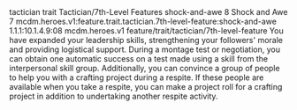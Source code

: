 <ability>
  <metadata>
    <class>tactician</class>
    <feature_type>trait</feature_type>
    <file_dpath>Tactician/7th-Level Features</file_dpath>
    <item_id>shock-and-awe</item_id>
    <item_index>8</item_index>
    <item_name>Shock and Awe</item_name>
    <level>7</level>
    <scc>mcdm.heroes.v1:feature.trait.tactician.7th-level-feature:shock-and-awe</scc>
    <scdc>1.1.1:10.1.4.9:08</scdc>
    <source>mcdm.heroes.v1</source>
    <type>feature/trait/tactician/7th-level-feature</type>
  </metadata>
  <effects>
    <effect type="mundane">You have expanded your leadership skills, strengthening your followers&apos; morale and providing logistical support. During a montage test or negotiation, you can obtain one automatic success on a test made using a skill from the interpersonal skill group. Additionally, you can convince a group of people to help you with a crafting project during a respite. If these people are available when you take a respite, you can make a project roll for a crafting project in addition to undertaking another respite activity.</effect>
  </effects>
</ability>
